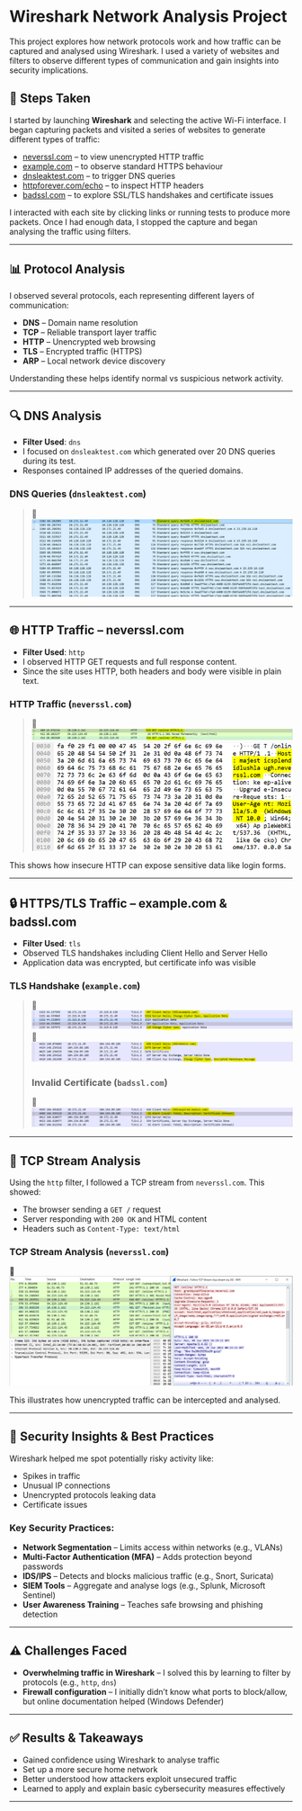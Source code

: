 # Wireshark Network Analysis Project

This project explores how network protocols work and how traffic can be captured and analysed using Wireshark. I used a variety of websites and filters to observe different types of communication and gain insights into security implications.

## 🧪 Steps Taken

I started by launching **Wireshark** and selecting the active Wi-Fi interface. I began capturing packets and visited a series of websites to generate different types of traffic:

- [neverssl.com](http://neverssl.com) – to view unencrypted HTTP traffic  
- [example.com](https://example.com) – to observe standard HTTPS behaviour  
- [dnsleaktest.com](https://dnsleaktest.com) – to trigger DNS queries  
- [httpforever.com/echo](http://httpforever.com/echo) – to inspect HTTP headers  
- [badssl.com](https://badssl.com) – to explore SSL/TLS handshakes and certificate issues  

I interacted with each site by clicking links or running tests to produce more packets. Once I had enough data, I stopped the capture and began analysing the traffic using filters.

---

## 📊 Protocol Analysis

I observed several protocols, each representing different layers of communication:

- **DNS** – Domain name resolution  
- **TCP** – Reliable transport layer traffic  
- **HTTP** – Unencrypted web browsing  
- **TLS** – Encrypted traffic (HTTPS)  
- **ARP** – Local network device discovery  

Understanding these helps identify normal vs suspicious network activity.

---

## 🔍 DNS Analysis

- **Filter Used**: `dns`  
- I focused on `dnsleaktest.com` which generated over 20 DNS queries during its test.  
- Responses contained IP addresses of the queried domains.
### DNS Queries (`dnsleaktest.com`)
> 📸 ![DNS Queries](screenshots/dns_queries.png)

---

## 🌐 HTTP Traffic – neverssl.com

- **Filter Used**: `http`  
- I observed HTTP GET requests and full response content.  
- Since the site uses HTTP, both headers and body were visible in plain text.
### HTTP Traffic (`neverssl.com`)
> 📸 ![HTTP GET Response](screenshots/http_get_response.png)
> ![HTTP GET Response](screenshots/http_get_response1.png)

This shows how insecure HTTP can expose sensitive data like login forms.

---

## 🔒 HTTPS/TLS Traffic – example.com & badssl.com

- **Filter Used**: `tls`  
- Observed TLS handshakes including Client Hello and Server Hello  
- Application data was encrypted, but certificate info was visible  
### TLS Handshake (`example.com`)
> 📸 ![TLS Handshake - example.com](screenshots/tls_handshake.png)
> 📸 ![TLS Handshake - example.com](screenshots/tls_handshake1.png)
> ### Invalid Certificate (`badssl.com`)
> 📸![Invalid Certificate - badssl.com](screenshots/invalid_certificate_badssl.png)

---

## 📡 TCP Stream Analysis

Using the `http` filter, I followed a TCP stream from `neverssl.com`. This showed:

- The browser sending a `GET /` request  
- Server responding with `200 OK` and HTML content  
- Headers such as `Content-Type: text/html`  
### TCP Stream Analysis (`neverssl.com`)
📸 ![TCP Stream - neverssl.com](screenshots/tcp_stream_neverssl.png)

This illustrates how unencrypted traffic can be intercepted and analysed.

---

## 🔐 Security Insights & Best Practices

Wireshark helped me spot potentially risky activity like:

- Spikes in traffic  
- Unusual IP connections  
- Unencrypted protocols leaking data  
- Certificate issues  

### Key Security Practices:

- **Network Segmentation** – Limits access within networks (e.g., VLANs)  
- **Multi-Factor Authentication (MFA)** – Adds protection beyond passwords  
- **IDS/IPS** – Detects and blocks malicious traffic (e.g., Snort, Suricata)  
- **SIEM Tools** – Aggregate and analyse logs (e.g., Splunk, Microsoft Sentinel)  
- **User Awareness Training** – Teaches safe browsing and phishing detection  

---

## ⚠️ Challenges Faced

- **Overwhelming traffic in Wireshark** – I solved this by learning to filter by protocols (e.g., `http`, `dns`)  
- **Firewall configuration** – I initially didn’t know what ports to block/allow, but online documentation helped (Windows Defender)

---

## ✅ Results & Takeaways

- Gained confidence using Wireshark to analyse traffic  
- Set up a more secure home network  
- Better understood how attackers exploit unsecured traffic  
- Learned to apply and explain basic cybersecurity measures effectively  

---
